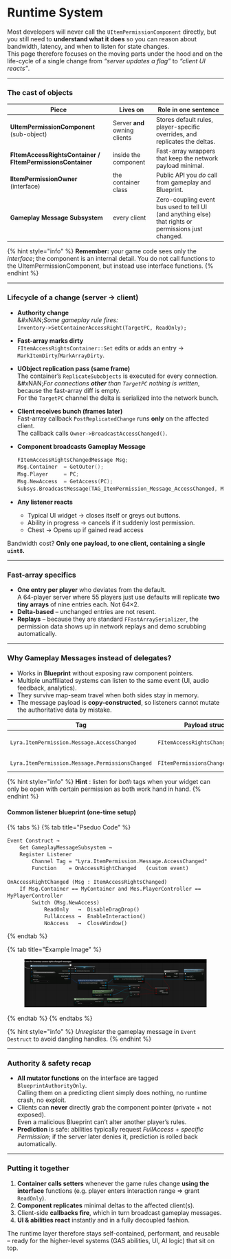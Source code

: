 # Runtime System

Most developers will never call the `UItemPermissionComponent` directly, but you still need to **understand what it does** so you can reason about bandwidth, latency, and when to listen for state changes.\
This page therefore focuses on the moving parts under the hood and on the life-cycle of a single change from _“server updates a flag”_ to _“client UI reacts”_.

***

### The cast of objects

| Piece                                                      | Lives on                      | Role in one sentence                                                                                 |
| ---------------------------------------------------------- | ----------------------------- | ---------------------------------------------------------------------------------------------------- |
| **UItemPermissionComponent** (sub-object)                  | Server **and** owning clients | Stores default rules, player-specific overrides, and replicates the deltas.                          |
| **FItemAccessRightsContainer / FItemPermissionsContainer** | inside the component          | Fast-array wrappers that keep the network payload minimal.                                           |
| **IItemPermissionOwner** (interface)                       | the container class           | Public API you _do_ call from gameplay and Blueprint.                                                |
| **Gameplay Message Subsystem**                             | every client                  | Zero-coupling event bus used to tell UI (and anything else) that rights or permissions just changed. |

{% hint style="info" %}
**Remember:** your game code sees only the _interface_; the component is an internal detail. You do not call functions to the UItemPermissionComponent, but instead use interface functions.
{% endhint %}

***

### Lifecycle of a change (server → client)

* **Authority change**\
  &#xNAN;_&#x53;ome gameplay rule fires:_\
  `Inventory->SetContainerAccessRight(TargetPC, ReadOnly);`
* **Fast-array marks dirty**\
  `FItemAccessRightsContainer::Set` edits or adds an entry → `MarkItemDirty`/`MarkArrayDirty`.
* **UObject replication pass (same frame)**\
  The container’s `ReplicateSubobjects` is executed for every connection.\
  &#xNAN;_&#x46;or connections **other** than `TargetPC` nothing is written_, because the fast-array diff is empty.\
  For the `TargetPC` channel the delta is serialized into the network bunch.
* **Client receives bunch (frames later)**\
  Fast-array callback `PostReplicatedChange` runs **only** on the affected client.\
  The callback calls `Owner->BroadcastAccessChanged()`.
*   **Component broadcasts Gameplay Message**

    ```cpp
    FItemAccessRightsChangedMessage Msg;
    Msg.Container  = GetOuter();
    Msg.Player     = PC;
    Msg.NewAccess  = GetAccess(PC);
    Subsys.BroadcastMessage(TAG_ItemPermission_Message_AccessChanged, Msg);
    ```
* **Any listener reacts**
  * Typical UI widget → closes itself or greys out buttons.
  * Ability in progress → cancels if it suddenly lost permission.
  * Chest -> Opens up if gained read access

Bandwidth cost? **Only one payload, to one client, containing a single `uint8`.**

***

### Fast-array specifics

* **One entry per player** who deviates from the default.\
  A 64-player server where 55 players just use defaults will replicate **two tiny arrays** of nine entries each. Not 64×2.
* **Delta-based** – unchanged entries are not resent.
* **Replays** – because they are standard `FFastArraySerializer`, the permission data shows up in network replays and demo scrubbing automatically.

***

### Why Gameplay Messages instead of delegates?

* Works in **Blueprint** without exposing raw component pointers.
* Multiple unaffiliated systems can listen to the same event (UI, audio feedback, analytics).
* They survive map-seam travel when both sides stay in memory.
* The message payload is **copy-constructed**, so listeners cannot mutate the authoritative data by mistake.

| Tag                                              | Payload struct                    | Fired when…                                                   |
| ------------------------------------------------ | --------------------------------- | ------------------------------------------------------------- |
| `Lyra.ItemPermission.Message.AccessChanged`      | `FItemAccessRightsChangedMessage` | _Default_ changed or a per-player entry added/edited/removed. |
| `Lyra.ItemPermission.Message.PermissionsChanged` | `FItemPermissionsChangedMessage`  | Same but for the permission bitmask.                          |

{% hint style="info" %}
**Hint** : listen for _both_ tags when your widget can only be open with certain permission as both work hand in hand.
{% endhint %}

#### Common listener blueprint (one-time setup)

{% tabs %}
{% tab title="Pseduo Code" %}
```blueprint
Event Construct →
    Get GameplayMessageSubsystem →
    Register Listener
        Channel Tag = "Lyra.ItemPermission.Message.AccessChanged"
        Function    = OnAccessRightChanged   (custom event)

OnAccessRightChanged (Msg : ItemAccessRightsChanged)
    If Msg.Container == MyContainer and Mes.PlayerController == MyPlayerController
        Switch (Msg.NewAccess)
            ReadOnly   →  DisableDragDrop()
            FullAccess →  EnableInteraction()
            NoAccess   →  CloseWindow()
```
{% endtab %}

{% tab title="Example Image" %}
<figure><img src="../../../.gitbook/assets/image (41).png" alt=""><figcaption></figcaption></figure>
{% endtab %}
{% endtabs %}

{% hint style="info" %}
_Unregister_ the gameplay message in `Event Destruct` to avoid dangling handles.
{% endhint %}

***

### Authority & safety recap

* **All mutator functions** on the interface are tagged `BlueprintAuthorityOnly`.\
  Calling them on a predicting client simply does nothing, no runtime crash, no exploit.
* Clients can **never** directly grab the component pointer (private + not exposed).\
  Even a malicious Blueprint can’t alter another player’s rules.
* **Prediction** is safe: abilities typically request _FullAccess + specific Permission_; if the server later denies it, prediction is rolled back automatically.

***

### Putting it together

1. **Container calls setters** whenever the game rules change **using the interface** functions (e.g. player enters interaction range ⇒ grant `ReadOnly`).
2. **Component replicates** minimal deltas to the affected client(s).
3. Client-side **callbacks fire**, which in turn broadcast gameplay messages.
4. **UI & abilities react** instantly and in a fully decoupled fashion.

The runtime layer therefore stays self-contained, performant, and reusable – ready for the higher-level systems (GAS abilities, UI, AI logic) that sit on top.
